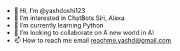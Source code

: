 - 👋 Hi, I’m @yashdoshi123
- 👀 I’m interested in ChatBots Siri, Alexa
- 🌱 I’m currently learning Python
- 💞️ I’m looking to collaborate on A new world in AI
- 📫 How to reach me email reachme.yashd@gmail.com.

<!---
yashdoshi123/yashdoshi123 is a ✨ special ✨ repository because its `README.md` (this file) appears on your GitHub profile.
You can click the Preview link to take a look at your changes.
--->
